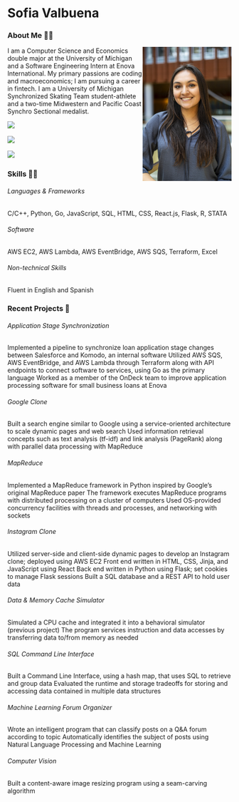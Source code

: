 # Sofia Valbuena

<h3>About Me 💁‍♀️</h3>

<img src="MBWHeadshots23.jpg" alt="headshot" align="right" width="200">

I am a Computer Science and Economics double major at the University of Michigan and a Software Engineering Intern at Enova International. My primary passions are coding and macroeconomics; I am pursuing a career in fintech. I am a University of Michigan Synchronized Skating Team student-athlete and a two-time Midwestern and Pacific Coast Synchro Sectional medalist.


<p>
  <a href="sofiavalb03@gmail.com" Email/a>
</p>

<p>
<a href="https://www.linkedin.com/in/sofiavalb/">
<img src="https://img.shields.io/badge/LinkedIn-sofiavalb-blue">
</a>
</p>

<p>
<a href="https://github.com/sofiavalb/insta485">
<img src="https://img.shields.io/badge/Instagram%20Clone%20Project-8A2BE2">
</a>
</p>

<p>
<a href="https://github.com/sofiavalb/ask485">
<img src="https://img.shields.io/badge/Google%20Clone%20Project-8A2BE2">
</a>
</p>

### Skills 👨‍💻
<p><h6>Languages & Frameworks</h6> C/C++, Python, Go, JavaScript, SQL, HTML, CSS, React.js, Flask, R, STATA</p>
<p><h6>Software</h6> AWS EC2, AWS Lambda, AWS EventBridge, AWS SQS, Terraform, Excel</p>
<p><h6>Non-technical Skills</h6> Fluent in English and Spanish</p>

### Recent Projects 🔧
<h6>Application Stage Synchronization</h6>
Implemented a pipeline to synchronize loan application stage changes between Salesforce and Komodo, an internal software
Utilized AWS SQS, AWS EventBridge, and AWS Lambda through Terraform along with API endpoints to connect software to services, using Go as the primary language
Worked as a member of the OnDeck team to improve application processing software for small business loans at Enova 

<h6>Google Clone</h6>
Built a search engine similar to Google using a service-oriented architecture to scale dynamic pages and web search
Used information retrieval concepts such as text analysis (tf-idf) and link analysis (PageRank) along with parallel data processing with MapReduce    

<h6>MapReduce</h6>
Implemented a MapReduce framework in Python inspired by Google’s original MapReduce paper
The framework executes MapReduce programs with distributed processing on a cluster of computers
Used OS-provided concurrency facilities with threads and processes, and networking with sockets

<h6>Instagram Clone</h6>
Utilized server-side and client-side dynamic pages to develop an Instagram clone; deployed using AWS EC2
Front end written in HTML, CSS, Jinja, and JavaScript using React
Back end written in Python using Flask; set cookies to manage Flask sessions
Built a SQL database and a REST API to hold user data

<h6>Data & Memory Cache Simulator</h6>
Simulated a CPU cache and integrated it into a behavioral simulator (previous project)
The program services instruction and data accesses by transferring data to/from memory as needed 

<h6>SQL Command Line Interface</h6>
Built a Command Line Interface, using a hash map, that uses SQL to retrieve and group data
Evaluated the runtime and storage tradeoffs for storing and accessing data contained in multiple data structures

<h6>Machine Learning Forum Organizer</h6>
Wrote an intelligent program that can classify posts on a Q&A forum according to topic
Automatically identifies the subject of posts using Natural Language Processing and Machine Learning

<h6>Computer Vision</h6>
Built a content-aware image resizing program using a seam-carving algorithm
